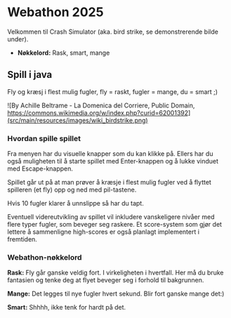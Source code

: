 # Webathon 2025

Velkommen til Crash Simulator (aka. bird strike, se demonstrerende bilde under).

- **Nøkkelord:** Rask, smart, mange

## Spill i java

Fly og kræsj i flest mulig fugler, fly = raskt, fugler = mange, du = smart ;)

![By Achille Beltrame - La Domenica del Corriere, Public Domain, https://commons.wikimedia.org/w/index.php?curid=62001392](src/main/resources/images/wiki_birdstrike.png)

### Hvordan spille spillet

Fra menyen har du visuelle knapper som du kan klikke på. Ellers har du også muligheten til å starte spillet med Enter-knappen og å lukke vinduet med Escape-knappen.

Spillet går ut på at man prøver å kræsje i flest mulig fugler ved å flyttet spilleren (et fly) opp og ned med pil-tastene.

Hvis 10 fugler klarer å unnslippe så har du tapt.

Eventuell videreutvikling av spillet vil inkludere vanskeligere nivåer med flere typer fugler,
som beveger seg raskere. Et score-system som gjør det lettere å sammenligne high-scores er også planlagt implementert i fremtiden.

### Webathon-nøkkelord

**Rask:** Fly går ganske veldig fort. I virkeligheten i hvertfall. Her må du bruke fantasien og tenke deg at flyet beveger seg i forhold til bakgrunnen.

**Mange:** Det legges til nye fugler hvert sekund. Blir fort ganske mange det:)

**Smart:** Shhhh, ikke tenk for hardt på det.
